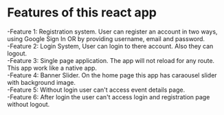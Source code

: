 # Features of this react app

-Feature 1: Registration system. User can register an account in two ways, using Google Sign In OR by providing username, email and password. <br>
-Feature 2: Login System, User can login to there account. Also they can logout. <br>
-Feature 3: Single page application. The app will not reload for any route. This app work like a native app. <br>
-Feature 4: Banner Slider. On the home page this app has caraousel slider with background image. <br>
-Feature 5: Without login user can't access event details page. <br>
-Feature 6: After login the user can't access login and registration page without logout. <br>